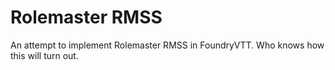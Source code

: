 # Rolemaster RMSS

An attempt to implement Rolemaster RMSS in FoundryVTT.   Who knows how this will turn out.
